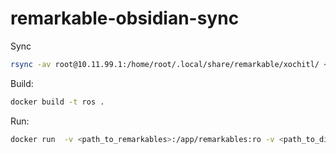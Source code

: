 # remarkable-obsidian-sync

Sync
```sh
rsync -av root@10.11.99.1:/home/root/.local/share/remarkable/xochitl/ <path_to_remarkables>
```

Build:

```sh
docker build -t ros .
```

Run:

```sh
docker run  -v <path_to_remarkables>:/app/remarkables:ro -v <path_to_dir_in_vault>:/app/vault ros
```
